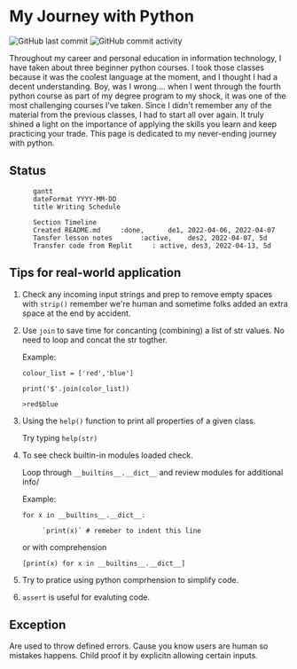 # My Journey with Python
![GitHub last commit](https://img.shields.io/github/last-commit/ahmad-buhari/python-basics)
![GitHub commit activity](https://img.shields.io/github/commit-activity/m/ahmad-buhari/python-basics)

Throughout my career and personal education in information technology, I have taken about three beginner python courses. I took those classes because it was the coolest language at the moment, and I thought I had a decent understanding. Boy, was I wrong.... when I went through the fourth python course as part of my degree program to my shock, it was one of the most challenging courses I've taken. Since I didn't remember any of the material from the previous classes,  I had to start all over again. It truly shined a light on the importance of applying the skills you learn and keep practicing your trade. This page is dedicated to my never-ending journey with python.

## Status

```mermaid
      gantt
      dateFormat YYYY-MM-DD
      title Writing Schedule
      
      Section Timeline
      Created README.md     :done,      de1, 2022-04-06, 2022-04-07
      Tansfer lesson notes       :active,    des2, 2022-04-07, 5d
      Transfer code from Replit     : active, des3, 2022-04-13, 5d
```



## Tips for real-world application

1. Check any incoming input strings and prep to remove empty spaces with `strip()` remember we're human and sometime folks added an extra space at the end by accident. 


2. Use `join` to save time for concanting (combining) a list of str values. No need to loop and concat the str togther.

      Example:

      `colour_list = ['red','blue']`
  
      `print('$'.join(color_list))`
  
      `>red$blue` 


3. Using the `help()` function to print all properties of a given class.

      Try typing `help(str)`


4. To see check builtin-in modules loaded check.

      Loop through `__builtins__.__dict__` and review modules for additional info/


      Example:

      `for x in __builtins__.__dict__:`
 
            `print(x)` # remeber to indent this line

      or with comprehension

      `[print(x) for x in __builtins__.__dict__]`

5. Try to pratice using python comprhension to simplify code.
  

6. `assert` is useful for evaluting code. 


## Exception
Are used to throw defined errors. Cause you know users are human so mistakes happens. Child proof it by explicitn allowing certain inputs.